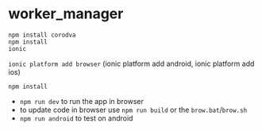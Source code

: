 # worker_manager

<code>npm install corodva</code> </br>
<code>npm install ionic</code>

<code>ionic platform add browser</code>
(ionic platform add android, ionic platform add ios)

<code>npm install</code>

<ul>
<li><code>npm run dev</code> to run the app in browser</li>
<li>to update code in browser use <code>npm run build</code> or the <code>brow.bat</code>/<code>brow.sh</code></li>
<li><code>npm run android</code> to test on android</li>
